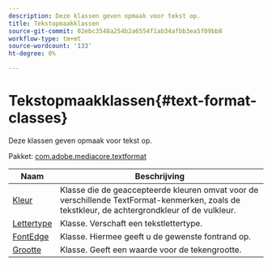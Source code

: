 ```yaml
---
description: Deze klassen geven opmaak voor tekst op.
title: Tekstopmaakklassen
source-git-commit: 02ebc3548a254b2a6554f1ab34afbb3ea5f09bb8
workflow-type: tm+mt
source-wordcount: '133'
ht-degree: 0%

---
```


# Tekstopmaakklassen{#text-format-classes}

Deze klassen geven opmaak voor tekst op.

Pakket: [com.adobe.mediacore.textformat](https://help.adobe.com/en_US/primetime/api/psdk/asdoc-dhls_1.4/com/adobe/mediacore/textformat/package-detail.html)

| Naam | Beschrijving |
|---|---|
| [Kleur](https://help.adobe.com/en_US/primetime/api/psdk/asdoc-dhls_1.4/com/adobe/mediacore/textformat/Color.html) | Klasse die de geaccepteerde kleuren omvat voor de verschillende TextFormat-kenmerken, zoals de tekstkleur, de achtergrondkleur of de vulkleur. |
| [Lettertype](https://help.adobe.com/en_US/primetime/api/psdk/asdoc-dhls_1.4/com/adobe/mediacore/textformat/Font.html) | Klasse. Verschaft een tekstlettertype. |
| [FontEdge](https://help.adobe.com/en_US/primetime/api/psdk/asdoc-dhls_1.4/com/adobe/mediacore/textformat/FontEdge.html) | Klasse. Hiermee geeft u de gewenste fontrand op. |
| [Grootte](https://help.adobe.com/en_US/primetime/api/psdk/asdoc-dhls_1.4/com/adobe/mediacore/textformat/Size.html) | Klasse. Geeft een waarde voor de tekengrootte. |
